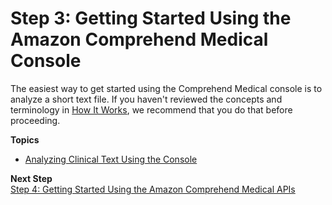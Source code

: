 # Step 3: Getting Started Using the Amazon Comprehend Medical Console<a name="get-started-console-med"></a>

The easiest way to get started using the Comprehend Medical console is to analyze a short text file\. If you haven't reviewed the concepts and terminology in [How It Works](how-medical-works.md), we recommend that you do that before proceeding\.

**Topics**
+ [Analyzing Clinical Text Using the Console](get-started-med-console-analysis.md)

**Next Step**  
[Step 4: Getting Started Using the Amazon Comprehend Medical APIs](get-started-api-med.md)